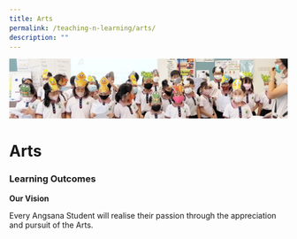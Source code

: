 ```yaml
---
title: Arts
permalink: /teaching-n-learning/arts/
description: ""
---
```

![](/images/Teaching%20and%20Learning.jpg)

Arts
====

### Learning Outcomes

<b> Our Vision </b>

Every Angsana Student will realise their passion through the appreciation and pursuit of the Arts.
